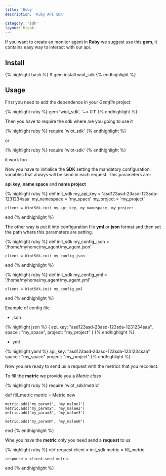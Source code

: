 ```yaml
---
title: 'Ruby'
description: 'Ruby API SDK'

category: 'sdk'
layout: blank
---
```


If you want to create an monitor agent in **Ruby** we suggest use this **gem**, it contains easy way to interact with our api.

## Install

{% highlight bash %}
$ gem install wiot_sdk
{% endhighlight %}

## Usage

First you need to add the dependence in your *Gemfile* project

{% highlight ruby %}
gem 'wiot_sdk', '~> 0.1'
{% endhighlight %}

Then you have to require the sdk where are you going to use it

{% highlight ruby %}
require 'wiot_sdk'
{% endhighlight %}

or

{% highlight ruby %}
require 'wiot-sdk'
{% endhighlight %}

it work too

Now you have to initialice the **SDK** setting the mandatory configuration variables that always will be send in each request. This parameters are:

**api key**, **name space** and **name project**

{% highlight ruby %}
def init_sdk
    my_api_key = 'asd123asd-23asd-123sda-1231234saa'
    my_namespace = 'my_space'
    my_project = 'my_project'

    client = WiotSdk.init my_api_key, my_namespace, my_project
end
{% endhighlight %}

The other way is put it into configuration file **yml** or **json** format and then set the path where this parameters are setting.

{% highlight ruby %}
def init_sdk
    my_config_json = '/home/myhome/my_agent/my_agent.json'

    client = WiotSdk.init my_config_json
end
{% endhighlight %}

{% highlight ruby %}
def init_sdk
    my_config_yml = '/home/myhome/my_agent/my_agent.yml'

    client = WiotSdk.init my_config_yml
end
{% endhighlight %}

Example of config file

* json

{% highlight json %}
{
    api_key: "asd123asd-23asd-123sda-1231234saa",
    space  : "my_space",
    project: "my_project"
}
{% endhighlight %}

* yml

{% highlight yaml %}
api_key: "asd123asd-23asd-123sda-1231234saa"
space  : "my_space"
project: "my_project"
{% endhighlight %}

Now you are ready to send us a request with the metrics that you recollect.

To fill the **metric** we provide you a *Metric class*

{% highlight ruby %}
require 'wiot_sdk/metric'

def fill_metric
    metric = Metric.new

    metric.add('my_param1', 'my_malue1')
    metric.add('my_param2', 'my_malue2')
    metric.add('my_param3', 'my_malue3')
    ...
    metric.add('my_paramN', 'my_malueN')
end
{% endhighlight %}


Whe you have the **metric** only you need send a **request** to us

{% highlight ruby %}
def request
    client = init_sdk
    metric = fill_metric

    response = client.send metric
end
{% endhighlight %}